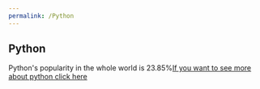 ```yaml
---
permalink: /Python
---
```

## Python
Python's popularity in the whole world is 23.85%[If you want to see more about python click here](https://www.python.org/])
